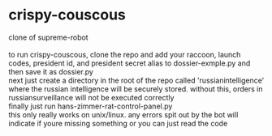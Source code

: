 # crispy-couscous
clone of supreme-robot\
\
to run crispy-couscous, clone the repo and add your raccoon, launch codes, president id, and president secret alias to dossier-exmple.py and then save it as dossier.py\
next just create a directory in the root of the repo called 'russianintelligence' where the russian intelligence will be securely stored. without this, orders in russiansurveillance will not be executed correctly\
finally just run hans-zimmer-rat-control-panel.py\
this only really works on unix/linux. any errors spit out by the bot will indicate if youre missing something or you can just read the code

